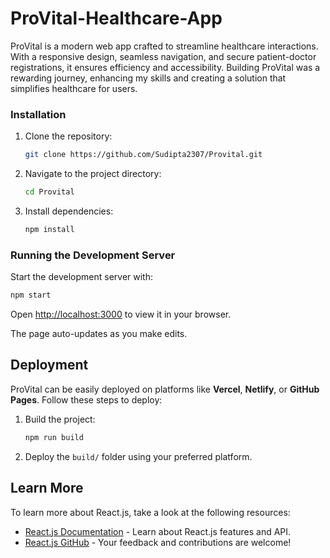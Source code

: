 
# ProVital-Healthcare-App

ProVital is a modern web app crafted to streamline healthcare interactions. With a responsive design, seamless navigation, and secure patient-doctor registrations, it ensures efficiency and accessibility. Building ProVital was a rewarding journey, enhancing my skills and creating a solution that simplifies healthcare for users.



### Installation
1. Clone the repository:
   ```bash
   git clone https://github.com/Sudipta2307/Provital.git
   ```
2. Navigate to the project directory:
   ```bash
   cd Provital
   ```
3. Install dependencies:
   ```bash
   npm install
   ```

### Running the Development Server
Start the development server with:
```bash
npm start
```
Open [http://localhost:3000](http://localhost:3000) to view it in your browser.

The page auto-updates as you make edits.

## Deployment
ProVital can be easily deployed on platforms like **Vercel**, **Netlify**, or **GitHub Pages**. Follow these steps to deploy:

1. Build the project:
   ```bash
   npm run build
   ```
2. Deploy the `build/` folder using your preferred platform.

## Learn More
To learn more about React.js, take a look at the following resources:
- [React.js Documentation](https://reactjs.org/docs/getting-started.html) - Learn about React.js features and API.
- [React.js GitHub](https://github.com/facebook/react) - Your feedback and contributions are welcome!


